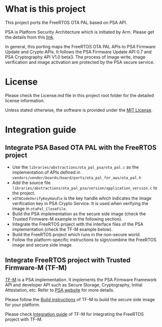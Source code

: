 # What is this project

This project ports the FreeRTOS OTA PAL based on PSA API.

PSA is Platform Security Architecture which is initiated by Arm. Please get the details from this [link](https://www.arm.com/why-arm/architecture/platform-security-architecture).

In general, this porting maps the FreeRTOS OTA PAL APIs to PSA Firmware Update and Crypto APIs. It follows the PSA Firmware Update API 0.7 and PSA Cryptography API V1.0 beta3. The process of image write, image verification and image activation are protected by the PSA secure service.

# License

Please check the License.md file in this project root folder for the detailed license information.

Unless stated otherwise, the software is provided under the [MIT License](https://spdx.org/licenses/MIT.html).

# Integration guide

## Integrate PSA Based OTA PAL with the FreeRTOS project

- Use the `libraries/abstractions/ota_pal_psa/ota_pal.c` as the implementation of APIs defined in `vendors/vendor/boards/board/ports/ota_pal_for_aws/ota_pal.h`
- Add the source file `libraries/abstractions/ota_pal_psa/version/application_version.c` to the project.
- `xOTACodeVerifyKeyHandle` is the key handle which indicates the image verification key in PSA Crypto Service. It is used when verifying the image in `otaPal_CloseFile`.
- Build the PSA implementation as the secure side image (check the Trusted Firmware-M example in the following section).
- Integrate the FreeRTOS project with the interface files of the PSA implementation (check the TF-M example below).
- Build the FreeRTOS project which runs in the non-secure world.
- Follow the platform-specific instructions to sign/combine the FreeRTOS image and secure side image.

## Integrate FreeRTOS project with Trusted Firmware-M (TF-M)

[TF-M](https://git.trustedfirmware.org/TF-M/trusted-firmware-m.git/) is a PSA implementation. It implements the PSA Firmware Framework API and developer API such as Secure Storage, Cryptography, Initial Attestation, etc. Refer to [PSA website](https://developer.arm.com/architectures/security-architectures/platform-security-architecture) for more details.

Please follow the [Build instructions](https://tf-m-user-guide.trustedfirmware.org/docs/technical_references/instructions/tfm_build_instruction.html) of TF-M to build the secure side image for your platform.

Please check [Integration guide](https://tf-m-user-guide.trustedfirmware.org/docs/integration_guide/tfm_integration_guide.html) of TF-M for integrating the FreeRTOS project with TF-M.
